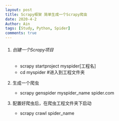 ```yaml
---
layout: post
title: Scrapy框架 简单生成一个Scrapy爬虫
date: 2020-4-2
Author: Ain
tags: [Study, Python, Spider]
comments: true
---
```




1. ###### 创建一个Scrapy项目

   - scrapy startproject myspider[工程名]
   - cd myspider    #进入到工程文件夹 

2. 生成一个爬虫

   - scrapy genspider myspider_name spider.com

3. 配置好爬虫后，在爬虫工程文件夹下启动

   - scrapy crawl spider_name
